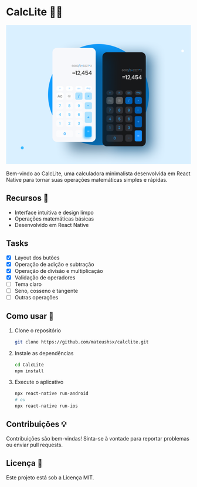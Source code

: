 # CalcLite 🧮✨

![CalcLite OverView](./src/assets/calclite-overview.png)

Bem-vindo ao CalcLite, uma calculadora minimalista desenvolvida em React Native para tornar suas operações matemáticas simples e rápidas.

## Recursos 🚀

- Interface intuitiva e design limpo
- Operações matemáticas básicas
- Desenvolvido em React Native

## Tasks

- [x] Layout dos butões
- [x] Operação de adição e subtração
- [x] Operação de divisão e multiplicação
- [x] Validação de operadores
- [ ] Tema claro
- [ ] Seno, cosseno e tangente
- [ ] Outras operações

## Como usar 📲

1. Clone o repositório

   ```bash
   git clone https://github.com/mateushsx/calclite.git
   ```

2. Instale as dependências

   ```bash
   cd CalcLite
   npm install
   ```

3. Execute o aplicativo

   ```bash
   npx react-native run-android
   # ou
   npx react-native run-ios
   ```

## Contribuições 💡

Contribuições são bem-vindas! Sinta-se à vontade para reportar problemas ou enviar pull requests.

## Licença 📝

Este projeto está sob a Licença MIT.
